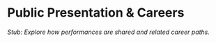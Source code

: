 # Public Presentation & Careers

*Stub: Explore how performances are shared and related career paths.*